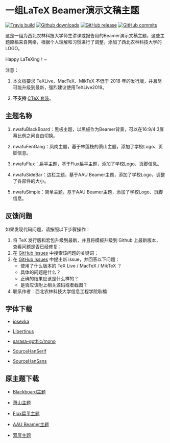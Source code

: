 # 一组LaTeX Beamer演示文稿主题

[![Travis build](https://travis-ci.org/ustctug/ustcthesis.svg?branch=master)](https://travis-ci.org/ustctug/ustcthesis)
[![Github downloads](https://img.shields.io/github/downloads/ustctug/ustcthesis/total.svg)](https://github.com/ustctug/ustcthesis/releases)
[![GitHub release](https://img.shields.io/github/release/ustctug/ustcthesis/all.svg)](https://github.com/ustctug/ustcthesis/releases/latest)
[![GitHub commits](https://img.shields.io/github/commits-since/ustctug/ustcthesis/latest.svg)](https://github.com/ustctug/ustcthesis/commits/master)

这是一组为西北农林科技大学师生讲课或报告用的Beamer演示文稿主题，这些主题原稿来自网络，根据个人理解和习惯进行了调整，添加了西北农林科技大学的LOGO。

Happy LaTeXing！~

注意：

1. 本文档要求 TeXLive、MacTeX、MikTeX 不低于 2018 年的发行版，并且尽可能升级到最新，强烈建议使用TeXLive2019。

2. **不支持** [CTeX 套装](http://www.ctex.org/CTeXDownload)。

## 主题名称

1. nwafuBlackBoard：黑板主题，以黑板作为Beamer背景，可以在16:9/4:3屏幕比例之间自由切换。

2. nwafuFenGang：凤岗主题，基于林莲枝的萧山主题，添加了学校Logo、页脚信息。

3. nwafuFlux：扁平主题，基于Flux扁平主题，添加了学校Logo、页脚信息。

4. nwafuSideBar：边栏主题，基于AAU Beamer主题，添加了学校Logo，调整了各部件的大小。

5. nwafuSimple：简单主题，基于AAU Beamer主题，添加了学校Logo、页脚信息。


## 反馈问题

如果发现代码问题，请按照以下步骤操作：

1. 将 TeX 发行版和宏包升级到最新，并且将模板升级到 Github 上最新版本，
查看问题是否已经修复；
2. 在 [GitHub Issues](https://github.com/registor/csv2latextab/issues)
中搜索该问题的关键词；
3. 在 [GitHub Issues](https://github.com/registor/csv2latextab/issues)
中提出新 issue，并回答以下问题：
    - 使用了什么版本的 TeX Live / MacTeX / MikTeX ？
    - 具体的问题是什么？
    - 正确的结果应该是什么样的？
    - 是否应该附上相关源码或者截图？
4. 联系作者：西北农林科技大学信息工程学院耿楠

## 字体下载

- [iosevka](https://github.com/be5invis/Iosevka/releases)

- [Libertinus](https://github.com/alif-type/libertinus/releases)

- [sarasa-gothic/mono](https://github.com/be5invis/Sarasa-Gothic/releases)

- [SourceHanSerif](https://github.com/adobe-fonts/source-han-serif/releases)

- [SourceHanSans](https://github.com/adobe-fonts/source-han-sans/releases)

## 原主题下载

- [Blackboard主题](https://github.com/kmaed/kmbeamer)

- [萧山主题](https://github.com/liantze/pgfornament-han)

- [Flux扁平主题](https://github.com/pvanberg/flux-beamer)

- [AAU Beamer主题](https://github.com/jkjaer/aauLatexTemplates)

- [双屏主题](https://github.com/dustincys/progressbar)


